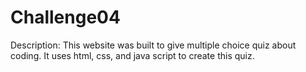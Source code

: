 # Challenge04
Description: This website was built to give multiple choice quiz about coding. It uses html, css, and java script to create this quiz. 